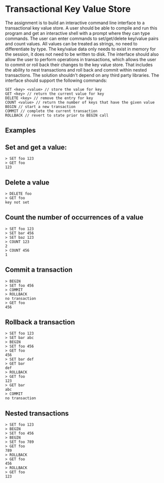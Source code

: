 # Transactional Key Value Store

The assignment is to build an interactive command line interface to a transactional
key value store. A user should be able to compile and run this program and get an
interactive shell with a prompt where they can type commands. The user can
enter commands to set/get/delete key/value pairs and count values. All values can
be treated as strings, no need to differentiate by type. The key/value data only
needs to exist in memory for the session, it does not need to be written to disk.
The interface should also allow the user to perform operations in transactions,
which allows the user to commit or roll back their changes to the key value store.
That includes the ability to nest transactions and roll back and commit within
nested transactions. The solution shouldn't depend on any third party libraries.
The interface should support the following commands:

```
SET <key> <value> // store the value for key
GET <key> // return the current value for key
DELETE <key> // remove the entry for key
COUNT <value> // return the number of keys that have the given value
BEGIN // start a new transaction
COMMIT // complete the current transaction
ROLLBACK // revert to state prior to BEGIN call
```
## Examples

## Set and get a value:

```
> SET foo 123
> GET foo
123
```
## Delete a value

```
> DELETE foo
> GET foo
key not set
```
## Count the number of occurrences of a value

```
> SET foo 123
> SET bar 456
> SET baz 123
> COUNT 123
2
> COUNT 456
1
```
## Commit a transaction

```
> BEGIN
> SET foo 456
> COMMIT
> ROLLBACK
no transaction
> GET foo
456
```
## Rollback a transaction

```
> SET foo 123
> SET bar abc
> BEGIN
> SET foo 456
> GET foo
456
> SET bar def
> GET bar
def
> ROLLBACK
> GET foo
123
> GET bar
abc
> COMMIT
no transaction
```
## Nested transactions

```
> SET foo 123
> BEGIN
> SET foo 456
> BEGIN
> SET foo 789
> GET foo
789
> ROLLBACK
> GET foo
456
> ROLLBACK
> GET foo
123
```

